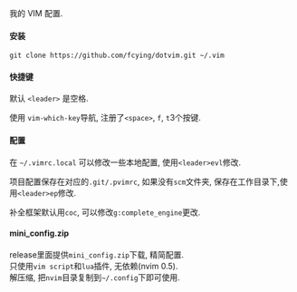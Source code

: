 我的 VIM 配置.

#### 安装
```
git clone https://github.com/fcying/dotvim.git ~/.vim
```

#### 快捷键
默认 `<leader>` 是空格. 

使用 `vim-which-key`导航, 注册了`<space>`, `f`, `t`3个按键. 

#### 配置
在 `~/.vimrc.local` 可以修改一些本地配置, 使用`<leader>evl`修改.

项目配置保存在对应的`.git/.pvimrc`, 如果没有`scm`文件夹, 保存在工作目录下,使用`<leader>ep`修改.

补全框架默认用`coc`, 可以修改`g:complete_engine`更改.

#### mini_config.zip
release里面提供`mini_config.zip`下载, 精简配置.  
只使用`vim script`和`lua`插件, 无依赖(nvim 0.5).  
解压缩, 把`nvim`目录复制到`~/.config`下即可使用.
